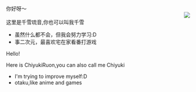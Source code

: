 你好呀～  
<img align="right" src="https://github-readme-stats.vercel.app/api?username=ChiyukiRuon&hide=contribs,prs&show_icons=true&title_color=8a96f0&text_color=8a96f0">  
这里是千雪琉音,你也可以叫我千雪
- 虽然什么都不会，但我会努力学习:D 
- 事二次元，最喜欢宅在家看番打游戏

Hello!  

Here is ChiyukiRuon,you can also call me Chiyuki  
- I'm trying to improve myself:D
- otaku,like anime and games
